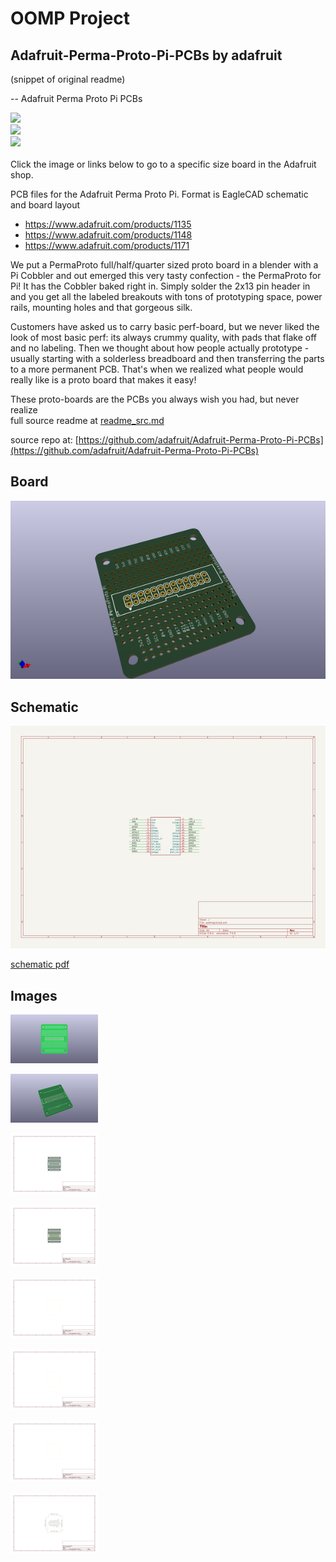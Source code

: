 # OOMP Project  
## Adafruit-Perma-Proto-Pi-PCBs  by adafruit  
  
(snippet of original readme)  
  
-- Adafruit Perma Proto Pi PCBs  
  
<a href="http://www.adafruit.com/products/1135"><img src="assets/1135.jpg?raw=true" width="270px"></a>&nbsp;   
<a href="http://www.adafruit.com/products/1148"><img src="assets/1148.jpg?raw=true" width="270px"></a>&nbsp;   
<a href="http://www.adafruit.com/products/1171"><img src="assets/1171.jpg?raw=true" width="270px"></a><br/>  
Click the image or links below to go to a specific size board in the Adafruit shop.  
  
PCB files for the Adafruit Perma Proto Pi. Format is EagleCAD schematic and board layout  
* https://www.adafruit.com/products/1135  
* https://www.adafruit.com/products/1148  
* https://www.adafruit.com/products/1171  
  
We put a PermaProto full/half/quarter sized proto board in a blender with a Pi Cobbler and out emerged this very tasty confection - the PermaProto for Pi! It has the Cobbler baked right in. Simply solder the 2x13 pin header in and you get all the labeled breakouts with tons of prototyping space, power rails, mounting holes and that gorgeous silk.  
  
Customers have asked us to carry basic perf-board, but we never liked the look of most basic perf: its always crummy quality, with pads that flake off and no labeling. Then we thought about how people actually prototype - usually starting with a solderless breadboard and then transferring the parts to a more permanent PCB. That's when we realized what people would really like is a proto board that makes it easy!  
  
These proto-boards are the PCBs you always wish you had, but never realize  
  full source readme at [readme_src.md](readme_src.md)  
  
source repo at: [https://github.com/adafruit/Adafruit-Perma-Proto-Pi-PCBs](https://github.com/adafruit/Adafruit-Perma-Proto-Pi-PCBs)  
## Board  
  
[![working_3d.png](working_3d_600.png)](working_3d.png)  
## Schematic  
  
[![working_schematic.png](working_schematic_600.png)](working_schematic.png)  
  
[schematic pdf](working_schematic.pdf)  
## Images  
  
[![working_3D_bottom.png](working_3D_bottom_140.png)](working_3D_bottom.png)  
  
[![working_3D_top.png](working_3D_top_140.png)](working_3D_top.png)  
  
[![working_assembly_page_01.png](working_assembly_page_01_140.png)](working_assembly_page_01.png)  
  
[![working_assembly_page_02.png](working_assembly_page_02_140.png)](working_assembly_page_02.png)  
  
[![working_assembly_page_03.png](working_assembly_page_03_140.png)](working_assembly_page_03.png)  
  
[![working_assembly_page_04.png](working_assembly_page_04_140.png)](working_assembly_page_04.png)  
  
[![working_assembly_page_05.png](working_assembly_page_05_140.png)](working_assembly_page_05.png)  
  
[![working_assembly_page_06.png](working_assembly_page_06_140.png)](working_assembly_page_06.png)  
